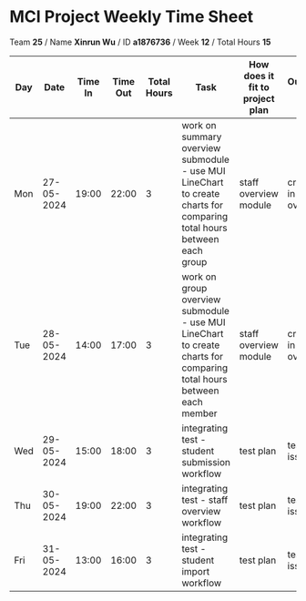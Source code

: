 # MCI Project Weekly Time Sheet

Team **25** / Name **Xinrun Wu** / ID **a1876736** / Week **12** / Total Hours **15**

| Day | Date       | Time In | Time Out | Total Hours | Task | How does it fit to project plan | Outcome/Next action |
| --- | ---------- | ------- | -------- | ----------- | ---- | ------------------------------- | ------------------- |
| Mon | 27-05-2024 |  19:00  | 22:00    | 3           | work on summary overview submodule - use MUI LineChart to create charts for comparing total hours between each group  | staff overview module | created charts in summary overview page |
| Tue | 28-05-2024 |  14:00  | 17:00    | 3           | work on group overview submodule - use MUI LineChart to create charts for comparing total hours between each member | staff overview module | created charts in group overview page |
| Wed | 29-05-2024 |  15:00  | 18:00    | 3           | integrating test - student submission workflow | test plan | tested - no issues |
| Thu | 30-05-2024 |  19:00  | 22:00    | 3           | integrating test - staff overview workflow | test plan | tested - no issues |
| Fri | 31-05-2024 |  13:00  | 16:00    | 3           | integrating test - student import workflow | test plan | tested - no issues |
